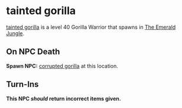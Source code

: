 # tainted gorilla



[tainted gorilla](/npc/94007) is a level 40 Gorilla Warrior that spawns in [The Emerald Jungle](/zone/94).



## On NPC Death

**Spawn NPC:**  [corrupted gorilla](/npc/94008) at this location.


## Turn-Ins



**This NPC *should* return incorrect items given.**





